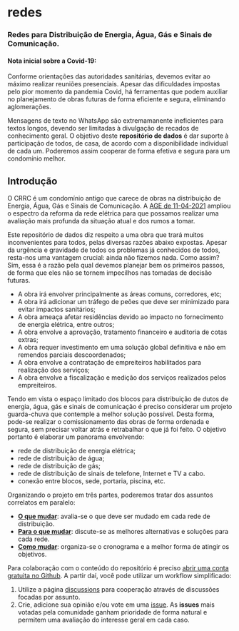 # redes
### Redes para Distribuição de Energia, Água, Gás e Sinais de Comunicação.

#### Nota inicial sobre a Covid-19:

Conforme orientações das autoridades sanitárias, devemos evitar ao máximo realizar reuniões presenciais. Apesar das dificuldades impostas pelo pior momento da pandemia Covid, há ferramentas que podem auxiliar no planejamento de obras futuras de forma eficiente e segura, eliminando aglomerações.

Mensagens de texto no WhatsApp são extremamanente ineficientes para textos longos, devendo ser limitadas à divulgação de recados de conhecimento geral. O objetivo deste **repositório de dados** é dar suporte à participação de todos, de casa, de acordo com a disponibilidade individual de cada um. Poderemos assim cooperar de forma efetiva e segura para um condomínio melhor.

## Introdução

O CRRC é um condomínio antigo que carece de obras na distribuição de Energia, Água, Gás e Sinais de Comunicação. A [AGE de 11-04-2021](https://github.com/recreiocanoas/radar/files/6378219/ata.11.de.abril.1.pdf) ampliou o espectro da reforma da rede elétrica para que possamos realizar uma avaliação mais profunda da situação atual e dos rumos a tomar.

Este repositório de dados diz respeito a uma obra que trará muitos inconvenientes para todos, pelas diversas razões abaixo expostas. Apesar da urgência e gravidade de todos os problemas já conhecidos de todos, resta-nos uma vantagem crucial: ainda não fizemos nada. Como assim? Sim, essa é a razão pela qual devemos planejar bem os primeiros passos, de forma que eles não se tornem impecilhos nas tomadas de decisão futuras.

- A obra irá envolver principalmente as áreas comuns, corredores, etc;
- A obra irá adicionar um tráfego de peões que deve ser minimizado para evitar impactos sanitários;
- A obra ameaça afetar residências devido ao impacto no fornecimento de energia elétrica, entre outros;
- A obra envolve a aprovação, tratamento financeiro e auditoria de cotas extras;
- A obra requer investimento em uma solução global definitiva e não em remendos parciais descoordenados;
- A obra envolve a contratação de empreiteiros habilitados para realização dos serviços;
- A obra envolve a fiscalização e medição dos serviços realizados pelos empreiteiros.

Tendo em vista o espaço limitado dos blocos para distribuição de dutos de energia, água, gás e sinais de comunicação é preciso considerar um projeto guarda-chuva que contemple a melhor solução possível. Desta forma, pode-se realizar o comissionamento das obras de forma ordenada e segura, sem precisar voltar atrás e retrabalhar o que já foi feito. O objetivo portanto é elaborar um panorama envolvendo:

- rede de distribuição de energia elétrica;
- rede de distribuição de água;
- rede de distribuição de gás;
- rede de distribuição de sinais de telefone, Internet e TV a cabo.
- conexão entre blocos, sede, portaria, piscina, etc.

Organizando o projeto em três partes, poderemos tratar dos assuntos correlatos em paralelo:

- **[O que mudar](1-o-que-mudar.md)**: avalia-se o que deve ser mudado em cada rede de distribuição.
- **[Para o que mudar](2-para-o-que-mudar.md)**: discute-se as melhores alternativas e soluções para cada rede.
- **[Como mudar](3-como-mudar.md)**: organiza-se o cronograma e a melhor forma de atingir os objetivos.

Para colaboração com o conteúdo do repositório é preciso [abrir uma conta gratuita no Github](https://pt.wikihow.com/Criar-uma-Conta-no-GitHub). A partir daí, você pode utilizar um workflow simplificado:

1. Utilize a página [discussions](https://github.com/recreiocanoas/redes/discussions) para cooperação  através de discussões focadas por assunto.
2. Crie, adicione sua opinião e/ou vote em uma [issue](https://github.com/recreiocanoas/redes/issues). As **issues** mais votadas pela comunidade ganham prioridade de forma natural e permitem uma avaliação do interesse geral em cada caso.
